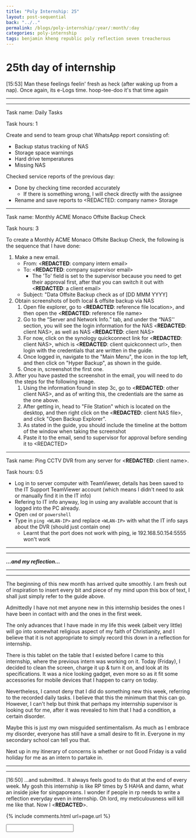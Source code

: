 ```yaml
---
title: "Poly Internship: 25"
layout: post-sequential
back: "../.."
permalink: /blogs/poly-internship/:year/:month/:day
categories: poly-internship
tags: benjamin kheng republic poly reflection seven treacherous
---
```

# 25th day of internship

<span class="timestamp">[15:53]</span> Man these feelings feelin' fresh as heck (after waking up from a nap). Once again, its e-Logs time. hoop-tee-doo it's that time again

---
---

Task name: Daily Tasks

Task hours: 1

Create and send to team group chat WhatsApp report consisting of:
 - Backup status tracking of NAS
 - Storage space warnings
 - Hard drive temperatures
 - Missing NAS

Checked service reports of the previous day:
 - Done by checking time recorded accurately
    - If there is something wrong, I will check directly with the assignee
 - Rename and save reports to <span class="disable-selection" ondblclick="this.innerHTML='Infospace'"><REDACTED: company name></span> Storage

---

Task name: Monthly ACME Monaco Offsite Backup Check

Task hours: 3

To create a Monthly ACME Monaco Offsite Backup Check, the following is the sequence that I have done:

1. Make a new email.
    * From: <span class="disable-selection" ondblclick="this.innerHTML='ia@infospace.com.sg'">&lt;<b>REDACTED</b>: company intern email&gt;</span>
    * To: <span class="disable-selection" ondblclick="this.innerHTML='alan@infospace.com.sg'">&lt;<b>REDACTED</b>: company supervisor email&gt;</span>
        * The 'To' field is set to the supervisor because you need to get their approval first, after that you can switch it out with <span class="disable-selection" ondblclick="this.innerHTML='shirley.lee@acmemonaco.com'">&lt;<b>REDACTED</b>: a client email&gt;</span>
    * Subject: "Data Offsite Backup check as of [DD MMM YYYY]
1. Obtain screenshots of both local & offsite backup via NAS
    1. Open file explorer, go to <span class="disable-selection" ondblclick="this.innerHTML='C:\\Users\\User\\Dropbox\\InfoSpace Common\\clients\\ACME Monaco'">&lt;<b>REDACTED</b>: reference file location&gt;</span>, and then open the <span class="disable-selection" ondblclick="this.innerHTML='ACME Monaco IT info.xlsx'">&lt;<b>REDACTED</b>: reference file name&gt;</span>
    1. Go to the “Server and Network Info.” tab, and under the “NAS'' section, you will see the login information for the NAS <span class="disable-selection" ondblclick="this.innerHTML='AMANAS'">&lt;<b>REDACTED</b>: client NAS&gt;</span>, as well as NAS <span class="disable-selection" ondblclick="this.innerHTML='AMANAOFFSITE'">&lt;<b>REDACTED</b>: client NAS&gt;</span>
    1. For now, click on the synology quickconnect link for <span class="disable-selection" ondblclick="this.innerHTML='AMANAS'">&lt;<b>REDACTED</b>: client NAS&gt;</span>, which is <span class="disable-selection" ondblclick="this.innerHTML='https://quickconnect.to/acmemonaco'">&lt;<b>REDACTED</b>: client quickconnect url&gt;</span>, then login with the credentials that are written in the guide.
    1. Once logged in, navigate to the "Main Menu", the icon in the top left, and then click on "Hyper Backup", as shown in the guide.
    1. Once in, screenshot the first one. 
1. After you have pasted the screenshot in the email, you will need to do the steps for the following image.
    1. Using the information found in step 3c, go to <span class="disable-selection" ondblclick="this.innerHTML='https://quickconnect.to/acmemonacooffsite'">&lt;<b>REDACTED</b>: other client NAS&gt;</span>, and as of writing this, the credentials are the same as the one above.
    1. After getting in, head to "File Station" which is located on the desktop, and then right click on the <span class="disable-selection" ondblclick="this.innerHTML='AMANAS_1.hbk'">&lt;<b>REDACTED</b>: client NAS file&gt;</span>, and click "Open Backup Explorer".
    1. As stated in the guide, you should include the timeline at the bottom of the window when taking the screenshot
    1. Paste it to the email, send to supervisor for approval before sending it to <span class="disable-selection" ondblclick="this.innerHTML='Shirley'">&lt;REDACTED&gt;</span>

---

Task name: Ping CCTV DVR from any server for <span class="disable-selection" ondblclick="this.innerHTML='Top Plasterceil Pte Ltd'">&lt;<b>REDACTED</b>: client name&gt;</span>.

Task hours: 0.5

* Log in to server computer with TeamViewer, details has been saved to the IT Support TeamViewer account (which means I didn't need to ask or manually find it in the IT info)
* Refering to IT info anyway, log in using any available account that is logged into the PC already.
* Open `cmd` or `powershell`
* Type in `ping <WLAN-IP>` and replace `<WLAN-IP>` with what the IT info says about the DVR (should just contain one)
    * Learnt that the port does not work with ping, ie 192.168.50.154:5555 won't work

---
---

_**...and my reflection...**_

---
---

The beginning of this new month has arrived quite smoothly. I am fresh out of inspiration to insert every bit and piece of my mind upon this box of text, I shall just simply refer to the guide above.

Admittedly I have not met anyone new in this internship besides the ones I have been in contact with and the ones in the first week. 

The only advances that I have made in my life this week (albeit very little) will go into somewhat religious aspect of my faith of Christianity, and I believe that it is not appropriate to simply record this down in a reflection for internship. 

There is this tablet on the table that I existed before I came to this internship, where the previous intern was working on it. Today (Friday), I decided to clean the screen, charge it up & turn it on, and look at its specifications. It was a nice looking gadget, even more so as it fit some accessories for mobile devices that I happen to carry on today.

Nevertheless, I cannot deny that I did do something new this week, referring to the recorded daily tasks. I believe that this the minimum that this can go. However, I can't help but think that perhaps my internship supervisor is looking out for me, after it was revealed to him that I had a condition, a certain disorder.

Maybe this is just my own misguided sentimentalism. As much as I embrace my disorder, everyone has still have a small desire to fit in. Everyone in my secondary school can tell you that. 

Next up in my itinerary of concerns is whether or not Good Friday is a valid holiday for me as an intern to partake in.

---
---

<span class="timestamp">[16:50]</span> ...and submitted.. It always feels good to do that at the end of every week. My gosh this internship is like RP times by 5 HAHA and damn, what an inside joke for singaporeans. I wonder if people in rp needs to write a reflection everyday even in internship. Oh lord, my meticulousness will kill me like that. Now I <span class="disable-selection" ondblclick="this.innerHTML='can finally buy that nice chicken cheese bread'">&lt;<b>REDACTED</b>&gt;</span>.

{% include comments.html url=page.url %}

<input id="password-input" type="password" class="text-secret" onkeyup="unlock()" autocomplete="off">

<span class="disable-selection" id="truth" style="display:none;">Once again, prayer meeting back at HCC! Promenade to HCC is pretty close, ngl. Still though, Good Friday is next week, so God help me and the cast & crew. It is already here! ohohohoho<br><br>Now on more solemn news, I have this friend. I really care for them a lot, and they have been in and out of this state of missingness and depression, and then coming back to us as if nothing happened. Unlike my care, I had zero clue what was happening to them. I dare not provide more details upon this post but it is up to those who are accountable with them to keep on praying for them. Our leader revealed that, perhaps, their behaviour is linked to something about accountability, which somwhat relates to the next subject.<br><br> Something else that I decided to partake in is that me and a good friend (different one) made a purity pact yesterday night, and so far, I am quite successful, even though throughout the hours here on my own, my own mind has been trying cut down my resolve. Today was quite tormenting, especially since the last 2 days I have been alone in this office.<br><br>With everything, though, my God still stands. Every day at 9am, I get to spend some time making a prayer for the day, and no doubt that is what kept both my sanity and purity intact. This is going to be a treacherous journey, as mentioned in 2 Thessalonians 2: 9-12, but there will be hope.<br><br><span class="disable-selection" ondblclick="this.innerHTML='there will be hope, jeanette. do not let your feelings overtake you'">there will be hope</span></span>
